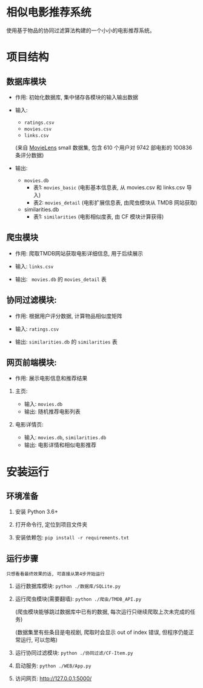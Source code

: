 # 相似电影推荐系统

使用基于物品的协同过滤算法构建的一个小小的电影推荐系统。


# 项目结构


## 数据库模块

- 作用: 初始化数据库, 集中储存各模块的输入输出数据

- 输入: 
    - ```ratings.csv```
    - ```movies.csv```
    - ```links.csv```

    (来自 [MovieLens](https://grouplens.org/datasets/movielens/) small 数据集, 包含 610 个用户对 9742 部电影的 100836 条评分数据)

- 输出:
    - ```movies.db```
        - 表1: ```movies_basic```  (电影基本信息表, 从 movies.csv 和 links.csv 导入)
        - 表2: ```movies_detail``` (电影扩展信息表, 由爬虫模块从 TMDB 网站获取)
    - similarities.db
        - 表1: ```similarities```  (电影相似度表, 由 CF 模块计算获得)


## 爬虫模块

- 作用: 爬取TMDB网站获取电影详细信息, 用于后续展示
    
- 输入: ```links.csv```
- 输出: ``` movies.db``` 的 ```movies_detail``` 表


## 协同过滤模块: 

- 作用: 根据用户评分数据, 计算物品相似度矩阵

- 输入: ```ratings.csv```

- 输出: ```similarities.db``` 的 ```similarities``` 表


## 网页前端模块: 

- 作用: 展示电影信息和推荐结果

1. 主页: 
    - 输入: ```movies.db```
    - 输出: 随机推荐电影列表

2. 电影详情页: 
    - 输入: ```movies.db```, ```similarities.db```
    - 输出: 电影详情和相似电影推荐


# 安装运行

## 环境准备

1. 安装 Python 3.6+

2. 打开命令行, 定位到项目文件夹

3. 安装依赖包: ```pip install -r requirements.txt```

## 运行步骤

    只想看看最终效果的话, 可直接从第4步开始运行

1. 运行数据库模块: ```python ./数据库/SQLite.py ```

2. 运行爬虫模块(需要翻墙): ```python ./爬虫/TMDB_API.py ```

    (爬虫模块能够跳过数据库中已有的数据, 每次运行只继续爬取上次未完成的任务)

    (数据集里有些条目是电视剧, 爬取时会显示 out of index 错误, 但程序仍能正常运行, 可以忽略)

3. 运行协同过滤模块: ```python ./协同过滤/CF-Item.py ```

4. 启动服务: ```python ./WEB/App.py ```

5. 访问网页: http://127.0.0.1:5000/
